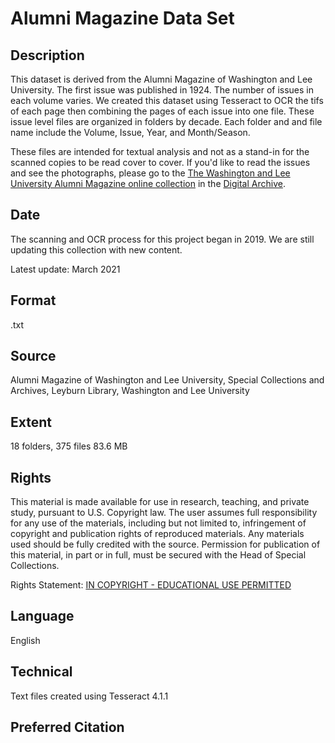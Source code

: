 # Alumni Magazine Data Set

## Description

This dataset is derived from the Alumni Magazine of Washington and Lee University.  The first issue was published in 1924.  The number of issues in each volume varies.  We created this dataset using Tesseract to OCR the tifs of each page then combining the pages of each issue into one file.  These issue level files are organized in folders by decade.  Each folder and and file name include the Volume, Issue, Year, and Month/Season.  

These files are intended for textual analysis and not as a stand-in for the scanned copies to be read cover to cover.  If you'd like to read the issues and see the photographs, please go to the [The Washington and Lee University Alumni Magazine online collection](https://dspace.wlu.edu/handle/11021/34868) in the [Digital Archive](https://dspace.wlu.edu/).

## Date

The scanning and OCR process for this project began in 2019.  We are still updating this collection with new content.

Latest update: March 2021  

## Format
.txt

## Source 

Alumni Magazine of Washington and Lee University, Special Collections and Archives, Leyburn Library, Washington and Lee University

## Extent

18 folders, 375 files 
83.6 MB

## Rights

This material is made available for use in research, teaching, and private study, pursuant to U.S. Copyright law. The user assumes full responsibility for any use of the materials, including but not limited to, infringement of copyright and publication rights of reproduced materials. Any materials used should be fully credited with the source. Permission for publication of this material, in part or in full, must be secured with the Head of Special Collections.

Rights Statement: [IN COPYRIGHT - EDUCATIONAL USE PERMITTED](https://rightsstatements.org/page/InC-EDU/1.0/?language=en)

## Language

English

## Technical

Text files created using Tesseract 4.1.1

## Preferred Citation